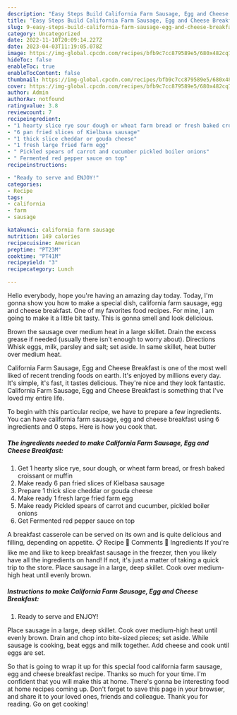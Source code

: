 ```yaml
---
description: "Easy Steps Build California Farm Sausage, Egg and Cheese Breakfast the Delicious}"
title: "Easy Steps Build California Farm Sausage, Egg and Cheese Breakfast the Delicious}"
slug: 9-easy-steps-build-california-farm-sausage-egg-and-cheese-breakfast-the-delicious
category: Uncategorized
date: 2022-11-10T20:09:14.227Z
date: 2023-04-03T11:19:05.078Z
image: https://img-global.cpcdn.com/recipes/bfb9c7cc879589e5/680x482cq70/california-farm-sausage-egg-and-cheese-breakfast-recipe-main-photo.jpg
hideToc: false
enableToc: true
enableTocContent: false
thumbnail: https://img-global.cpcdn.com/recipes/bfb9c7cc879589e5/680x482cq70/california-farm-sausage-egg-and-cheese-breakfast-recipe-main-photo.jpg
cover: https://img-global.cpcdn.com/recipes/bfb9c7cc879589e5/680x482cq70/california-farm-sausage-egg-and-cheese-breakfast-recipe-main-photo.jpg
author: Admin
authorAv: notfound
ratingvalue: 3.8
reviewcount: 7
recipeingredient:
- "1 hearty slice rye sour dough or wheat farm bread or fresh baked croissant or muffin"
- "6 pan fried slices of Kielbasa sausage"
- "1 thick slice cheddar or gouda cheese"
- "1 fresh large fried farm egg"
- " Pickled spears of carrot and cucumber pickled boiler onions"
- " Fermented red pepper sauce on top"
recipeinstructions:

- "Ready to serve and ENJOY!"
categories:
- Recipe
tags:
- california
- farm
- sausage

katakunci: california farm sausage 
nutrition: 149 calories
recipecuisine: American
preptime: "PT23M"
cooktime: "PT41M"
recipeyield: "3"
recipecategory: Lunch

---
```



Hello everybody, hope you're having an amazing day today. Today, I'm gonna show you how to make a special dish, california farm sausage, egg and cheese breakfast. One of my favorites food recipes. For mine, I am going to make it a little bit tasty. This is gonna smell and look delicious.

Brown the sausage over medium heat in a large skillet. Drain the excess grease if needed (usually there isn&#39;t enough to worry about). Directions Whisk eggs, milk, parsley and salt; set aside. In same skillet, heat butter over medium heat.

California Farm Sausage, Egg and Cheese Breakfast is one of the most well liked of recent trending foods on earth. It's enjoyed by millions every day. It's simple, it's fast, it tastes delicious. They're nice and they look fantastic. California Farm Sausage, Egg and Cheese Breakfast is something that I've loved my entire life.


To begin with this particular recipe, we have to prepare a few ingredients. You can have california farm sausage, egg and cheese breakfast using 6 ingredients and 0 steps. Here is how you cook that.

<!--inarticleads1-->

##### The ingredients needed to make California Farm Sausage, Egg and Cheese Breakfast:

1. Get 1 hearty slice rye, sour dough, or wheat farm bread, or fresh baked croissant or muffin
1. Make ready 6 pan fried slices of Kielbasa sausage
1. Prepare 1 thick slice cheddar or gouda cheese
1. Make ready 1 fresh large fried farm egg
1. Make ready  Pickled spears of carrot and cucumber, pickled boiler onions
1. Get  Fermented red pepper sauce on top


A breakfast casserole can be served on its own and is quite delicious and filling, depending on appetite. 📋 Recipe 💬 Comments 🥘 Ingredients If you&#39;re like me and like to keep breakfast sausage in the freezer, then you likely have all the ingredients on hand! If not, it&#39;s just a matter of taking a quick trip to the store. Place sausage in a large, deep skillet. Cook over medium-high heat until evenly brown. 

<!--inarticleads2-->

##### Instructions to make California Farm Sausage, Egg and Cheese Breakfast:


1. Ready to serve and ENJOY!

Place sausage in a large, deep skillet. Cook over medium-high heat until evenly brown. Drain and chop into bite-sized pieces; set aside. While sausage is cooking, beat eggs and milk together. Add cheese and cook until eggs are set. 

So that is going to wrap it up for this special food california farm sausage, egg and cheese breakfast recipe. Thanks so much for your time. I'm confident that you will make this at home. There's gonna be interesting food at home recipes coming up. Don't forget to save this page in your browser, and share it to your loved ones, friends and colleague. Thank you for reading. Go on get cooking!
